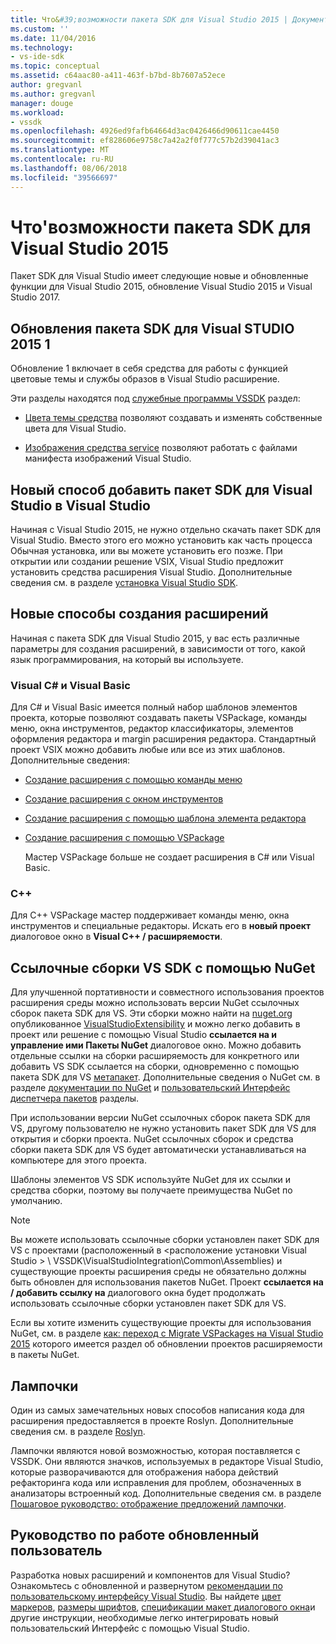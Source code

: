 ```yaml
---
title: Что&#39;возможности пакета SDK для Visual Studio 2015 | Документация Майкрософт
ms.custom: ''
ms.date: 11/04/2016
ms.technology:
- vs-ide-sdk
ms.topic: conceptual
ms.assetid: c64aac80-a411-463f-b7bd-8b7607a52ece
author: gregvanl
ms.author: gregvanl
manager: douge
ms.workload:
- vssdk
ms.openlocfilehash: 4926ed9fafb64664d3ac0426466d90611cae4450
ms.sourcegitcommit: ef828606e9758c7a42a2f0f777c57b2d39041ac3
ms.translationtype: MT
ms.contentlocale: ru-RU
ms.lasthandoff: 08/06/2018
ms.locfileid: "39566697"
---
```

# <a name="what39s-new-in-the-visual-studio-2015-sdk"></a>Что&#39;возможности пакета SDK для Visual Studio 2015
Пакет SDK для Visual Studio имеет следующие новые и обновленные функции для Visual Studio 2015, обновление Visual Studio 2015 и Visual Studio 2017.  
  
## <a name="vs-2015-sdk-update-1"></a>Обновления пакета SDK для Visual STUDIO 2015 1  
 Обновление 1 включает в себя средства для работы с функцией цветовые темы и службы образов в Visual Studio расширение.  
  
 Эти разделы находятся под [служебные программы VSSDK](../extensibility/internals/vssdk-utilities.md) раздел:  
  
-   [Цвета темы средства](../extensibility/internals/color-theming-tools.md) позволяют создавать и изменять собственные цвета для Visual Studio.  
  
-   [Изображения средства service](../extensibility/internals/image-service-tools.md) позволяют работать с файлами манифеста изображений Visual Studio.  
  
## <a name="new-way-to-add-the-visual-studio-sdk-to-visual-studio"></a>Новый способ добавить пакет SDK для Visual Studio в Visual Studio  
 Начиная с Visual Studio 2015, не нужно отдельно скачать пакет SDK для Visual Studio. Вместо этого его можно установить как часть процесса Обычная установка, или вы можете установить его позже. При открытии или создании решение VSIX, Visual Studio предложит установить средства расширения Visual Studio. Дополнительные сведения см. в разделе [установка Visual Studio SDK](../extensibility/installing-the-visual-studio-sdk.md).  
  
## <a name="new-ways-of-creating-extensions"></a>Новые способы создания расширений  
 Начиная с пакета SDK для Visual Studio 2015, у вас есть различные параметры для создания расширений, в зависимости от того, какой язык программирования, на который вы используете.  
  
### <a name="visual-c-and-visual-basic"></a>Visual C# и Visual Basic  
 Для C# и Visual Basic имеется полный набор шаблонов элементов проекта, которые позволяют создавать пакеты VSPackage, команды меню, окна инструментов, редактор классификаторы, элементов оформления редактора и margin расширения редактора. Стандартный проект VSIX можно добавить любые или все из этих шаблонов. Дополнительные сведения:  
  
-   [Создание расширения с помощью команды меню](../extensibility/creating-an-extension-with-a-menu-command.md)  
  
-   [Создание расширения с окном инструментов](../extensibility/creating-an-extension-with-a-tool-window.md)  
  
-   [Создание расширения с помощью шаблона элемента редактора](../extensibility/creating-an-extension-with-an-editor-item-template.md)  
  
-   [Создание расширения с помощью VSPackage](../extensibility/creating-an-extension-with-a-vspackage.md)  
  
     Мастер VSPackage больше не создает расширения в C# или Visual Basic.  
  
### <a name="c"></a>C++  
 Для C++ VSPackage мастер поддерживает команды меню, окна инструментов и специальные редакторы. Искать его в **новый проект** диалоговое окно в **Visual C++ / расширяемости**.  
  
## <a name="vs-sdk-reference-assemblies-via-nuget"></a>Ссылочные сборки VS SDK с помощью NuGet  
 Для улучшенной портативности и совместного использования проектов расширения среды можно использовать версии NuGet ссылочных сборок пакета SDK для VS. Эти сборки можно найти на [nuget.org](http://www.nuget.org) опубликованное [VisualStudioExtensibility](http://www.nuget.org/profiles/VisualStudioExtensibility) и можно легко добавить в проект или решение с помощью Visual Studio **ссылается на и управление ими Пакеты NuGet** диалоговое окно. Можно добавить отдельные ссылки на сборки расширяемость для конкретного или добавить VS SDK ссылается на сборки, одновременно с помощью пакета SDK для VS [метапакет](http://www.nuget.org/packages/VSSDK_Reference_Assemblies). Дополнительные сведения о NuGet см. в разделе [документации по NuGet](/NuGet) и [пользовательский Интерфейс диспетчера пакетов](/NuGet/Tools/Package-Manager-UI) разделы.  
  
 При использовании версии NuGet ссылочных сборок пакета SDK для VS, другому пользователю не нужно установить пакет SDK для VS для открытия и сборки проекта.  NuGet ссылочных сборок и средства сборки пакета SDK для VS будет автоматически устанавливаться на компьютере для этого проекта.  
  
 Шаблоны элементов VS SDK используйте NuGet для их ссылки и средства сборки, поэтому вы получаете преимущества NuGet по умолчанию.  
  
> [!NOTE]
>  Вы можете использовать ссылочные сборки установлен пакет SDK для VS с проектами (расположенный в \<расположение установки Visual Studio > \ VSSDK\VisualStudioIntegration\Common\Assemblies) и существующие проекты расширения среды не обязательно должны быть обновлен для использования пакетов NuGet.  Проект **ссылается на / добавить ссылку на** диалогового окна будет продолжать использовать ссылочные сборки установлен пакет SDK для VS.  
>   
>  Если вы хотите изменить существующие проекты для использования NuGet, см. в разделе [как: переход с Migrate VSPackages на Visual Studio 2015](../extensibility/how-to-migrate-extensibility-projects-to-visual-studio-2015.md) которого имеется раздел об обновлении проектов расширяемости в пакеты NuGet.  
  
## <a name="light-bulbs"></a>Лампочки  
 Один из самых замечательных новых способов написания кода для расширения предоставляется в проекте Roslyn. Дополнительные сведения см. в разделе [Roslyn](https://github.com/dotnet/Roslyn).  
  
 Лампочки являются новой возможностью, которая поставляется с VSSDK. Они являются значков, используемых в редакторе Visual Studio, которые разворачиваются для отображения набора действий рефакторинга кода или исправления для проблем, обозначенных в анализаторы встроенный код. Дополнительные сведения см. в разделе [Пошаговое руководство: отображение предложений лампочки](../extensibility/walkthrough-displaying-light-bulb-suggestions.md).  
  
## <a name="updated-user-experience-guidelines"></a>Руководство по работе обновленный пользователь  
 Разработка новых расширений и компонентов для Visual Studio? Ознакомьтесь с обновленной и развернутом [рекомендации по пользовательскому интерфейсу Visual Studio](../extensibility/ux-guidelines/visual-studio-user-experience-guidelines.md).  Вы найдете [цвет маркеров](../extensibility/ux-guidelines/shared-colors-for-visual-studio.md), [размеры шрифтов](../extensibility/ux-guidelines/fonts-and-formatting-for-visual-studio.md), [спецификации макет диалогового окна](../extensibility/ux-guidelines/layout-for-visual-studio.md)и другие инструкции, необходимые легко интегрировать новый пользовательский Интерфейс с помощью Visual Studio.
